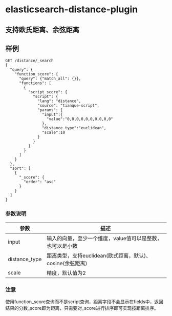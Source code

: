 # elasticsearch-distance-plugin

## 支持欧氏距离、余弦距离
## 样例
```http
GET /distance/_search
{
  "query": {
    "function_score": {
      "query": {"match_all": {}},
      "functions": [
        {
          "script_score": {
            "script": {
              "lang": "distance",
              "source": "tianque-script",
              "params": {
                "input":{
                  "value":"0,0,0,0,0,0,0,0,0,0"
                },
                "distance_type":"euclidean",
                "scale":10
              }
            }
          }
        }
      ]
    }
  },
  "sort": [
    {
      "_score": {
        "order": "asc"
      }
    }
  ]
}
```
### 参数说明
| 参数 | 描述 |
| --- | --- |
| input | 输入的向量，至少一个维度，value值可以是整数，也可以是小数 |
| distance_type | 距离类型，支持euclidean(欧式距离，默认)、cosine(余弦距离) |
| scale | 精度，默认值为2 |

### 注意
使用function_score查询而不是script查询，距离字段不会显示在fields中，返回结果的分数_score即为距离，只需要对_score进行排序即可实现按距离排序。
